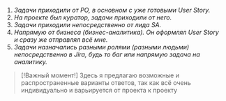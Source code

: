 1. *Задачи приходили от PO, в основном с уже готовыми User Story.*
2. *На проекте был куратор, задачи приходили от него.*
3. *Задачи приходили непосредственно от лида SA.*
4. *Напрямую от бизнеса (бизнес-аналитика). Он оформлял User Story и сразу же отправлял всё мне.*
5. *Задачи назначались разными ролями (разными людьми) непосредственно в Jira, будь то баг или напрямую задача на аналитику.*
> [!Важный момент!]
> Здесь я предлагаю возможные и распространенные варианты ответов, так как всё очень индивидуально и варьируется от проекта к проекту